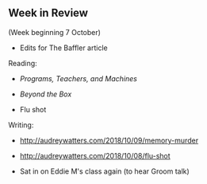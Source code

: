 ## Week in Review
(Week beginning 7 October)

* Edits for The Baffler article

Reading:
* _Programs, Teachers, and Machines_
* _Beyond the Box_

* Flu shot

Writing:
* http://audreywatters.com/2018/10/09/memory-murder
* http://audreywatters.com/2018/10/08/flu-shot

* Sat in on Eddie M's class again (to hear Groom talk)
